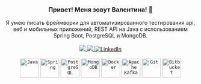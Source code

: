 <div id="header" align="center">
    <h3>Привет! Меня зовут Валентина! 👋</h3>
    Я умею писать фреймворки для автоматизированного тестирования api, веб и мобильных приложений, REST API на Java с использованием Spring Boot, PostgreSQL и MongoDB. <br>
</div>

<div id="header" align="center">
    <br>
    <a href="https://t.me/valentinakole">
        <img src="https://img.shields.io/badge/Telegram-2CA5E0?style=for-the-badge&logo=telegram&logoColor=white">
    </a>
    <a href="mailto:valentinavasileva34@gmail.com">
        <img src="https://img.shields.io/badge/Gmail-D14836?style=for-the-badge&logo=gmail&logoColor=whitehttps://img.shields.io/badge/Gmail-D14836?style=for-the-badge&logo=gmail&logoColor=white">
    </a>
        <a href="https://www.linkedin.com/in/valentina-kolesnikova/">
    <img src="https://img.shields.io/badge/LinkedIn-blue?style=for-the-badge&logo=linkedin&logoColor=white" alt="LinkedIn"/>
  </a>
</div>

<br>
<div align="center">
    <code><img height="50" title="Java" alt="Java" src="https://cdn.jsdelivr.net/gh/devicons/devicon/icons/java/java-original-wordmark.svg"></code>
    <code><img height="50" title="Spring" alt="Spring"src="https://cdn.jsdelivr.net/gh/devicons/devicon/icons/spring/spring-original-wordmark.svg"></code>
    <code><img height="50" title="PostgreSQL" alt="PostgreSQL" src="https://cdn.jsdelivr.net/gh/devicons/devicon/icons/postgresql/postgresql-original-wordmark.svg"></code>
    <code><img height="50" title="MongoDB" alt="MongoDB" src="https://cdn.jsdelivr.net/gh/devicons/devicon/icons/mongodb/mongodb-original-wordmark.svg"></code>
    <code><img height="50" title="Docker" alt="Docker" src="https://cdn.jsdelivr.net/gh/devicons/devicon/icons/docker/docker-original.svg"></code>
    <code><img height="50" title="Apache Kafka" alt="Apache Kafka" src="https://cdn.jsdelivr.net/gh/devicons/devicon/icons/apachekafka/apachekafka-original-wordmark.svg"></code>
    <code><img height="50" title="Git" alt="Git" src="https://cdn.jsdelivr.net/gh/devicons/devicon/icons/git/git-original-wordmark.svg"></code>
    <code><img height="50" title="Bitbucket" alt="Bitbucket" src="https://cdn.jsdelivr.net/gh/devicons/devicon/icons/bitbucket/bitbucket-original-wordmark.svg"></code>
</div>
<br>
<div id="stat" align="center">
    <img src="https://github-profile-summary-cards.vercel.app/api/cards/profile-details?username=Valentina810" alt=""/>
</div>
<div id="stat" align="center">
    <!--<img src="https://github-readme-stats.vercel.app/api?username=Valentina810&show_icons=true">-->
    <!--<img src="https://leetcode-stats-six.vercel.app/api?username=Valentina810" alt=""/>-->
    <img src="https://github.com/Valentina810/github-readme-activity-graph" alt=""/>
</div>
